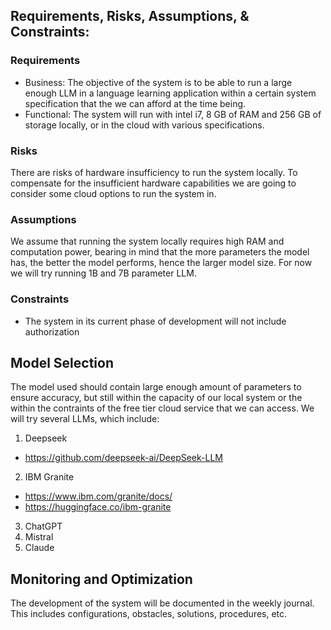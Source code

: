 ## Requirements, Risks, Assumptions, & Constraints:
### Requirements
- Business: The objective of the system is to be able to run a large enough LLM in a language learning application within a certain system specification that the we can afford at the time being.
- Functional: The system will run with intel i7, 8 GB of RAM and 256 GB of storage locally, or in the cloud with various specifications.

### Risks
There are risks of hardware insufficiency to run the system locally. To compensate for the insufficient hardware capabilities we are going to consider some cloud options to run the system in.

### Assumptions
We assume that running the system locally requires high RAM and computation power, bearing in mind that the more parameters the model has, the better the model performs, hence the larger model size. For now we will try running 1B and 7B parameter LLM. 

### Constraints
- The system in its current phase of development will not include authorization 

## Model Selection
The model used should contain large enough amount of parameters to ensure accuracy, but still within the capacity of our local system or the within the contraints of the free tier cloud service that we can access. We will try several LLMs, which include: 
1. Deepseek
- https://github.com/deepseek-ai/DeepSeek-LLM
2. IBM Granite
- https://www.ibm.com/granite/docs/
- https://huggingface.co/ibm-granite
3. ChatGPT
4. Mistral
5. Claude

## Monitoring and Optimization
The development of the system will be documented in the weekly journal. This includes configurations, obstacles, solutions, procedures, etc.

